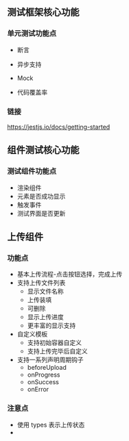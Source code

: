 



## 测试框架核心功能

### 单元测试功能点

- 断言

- 异步支持

- Mock  

- 代码覆盖率

### 链接

https://jestjs.io/docs/getting-started





## 组件测试核心功能

### 测试组件功能点

- 渲染组件
- 元素是否成功显示
- 触发事件
- 测试界面是否更新



## 上传组件

### 功能点

- 基本上传流程-点击按钮选择，完成上传
- 支持上传文件列表
  - 显示文件名称
  - 上传装填
  - 可删除
  - 显示上传进度
  - 更丰富的显示支持
- 自定义模板
  - 支持初始容器自定义
  - 支持上传完毕后自定义
- 支持一系列声明周期钩子
  - beforeUpload
  - onProgress
  - onSuccess
  - onError



### 注意点

- 使用 types 表示上传状态
- 









